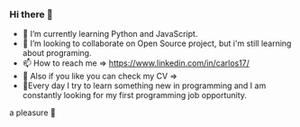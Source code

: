 ### Hi there 👋

- 🌱 I’m currently learning Python and JavaScript.
- 👯 I’m looking to collaborate on Open Source project, but i'm still learning about programing.
- 📫 How to reach me => https://www.linkedin.com/in/carlos17/
- 🤔 Also if you like you can check my CV => 
- 🔭Every day I try to learn something new in programming and I am constantly looking for my first programming job opportunity.

a pleasure 👋

<!--
**Carlos-maldonado578/Carlos-maldonado578** is a ✨ _special_ ✨ repository because its `README.md` (this file) appears on your GitHub profile.

Here are some ideas to get you started:

- 🔭 I’m currently working on ...
- 🌱 I’m currently learning ...
- 👯 I’m looking to collaborate on ...
-  I’m looking for help with ...
- 💬 Ask me about ...
- 📫 How to reach me: ...
- 😄 Pronouns: ...
- ⚡ Fun fact: ...
-->
